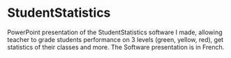 # StudentStatistics #
PowerPoint presentation of the StudentStatistics software I made, allowing teacher to grade students performance on 3 levels (green, yellow, red), get statistics of their classes and more. The Software presentation is in French.
